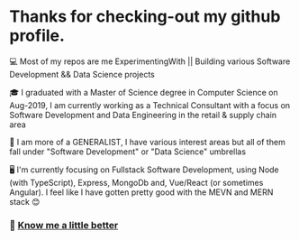 # Thanks for checking-out my github profile.

💻 Most of my repos are me ExperimentingWith || Building various Software Development && Data Science projects

🎓 I graduated with a Master of Science degree in Computer Science on Aug-2019, I am currently working as a Technical Consultant with a focus on Software Development and Data Engineering in the retail & supply chain area

🤖 I am more of a GENERALIST, I have various interest areas but all of them fall under "Software Development" or "Data Science" umbrellas

🖥️ I'm currently focusing on Fullstack Software Development, using Node (with TypeScript), Express, MongoDb and, Vue/React (or sometimes Angular). I feel like I have gotten pretty good with the MEVN and MERN stack 😊


### 🍻 [Know me a little better](https://sudbasnet.github.io/)
